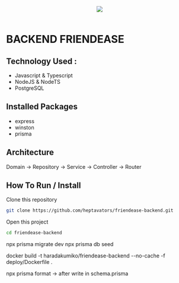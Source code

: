 <div align="center">
<img src="https://i.pinimg.com/originals/66/1b/2a/661b2a417570e9dbb7878ed2844ab124.gif" >  
</div>

<br>

# BACKEND FRIENDEASE

## Technology Used :

- Javascript & Typescript
- NodeJS & NodeTS
- PostgreSQL

## Installed Packages

- express
- winston
- prisma

## Architecture
Domain -> Repository -> Service -> Controller -> Router
 
## How To Run / Install 

Clone this repository
```bash
git clone https://github.com/heptavators/friendease-backend.git
```

Open this project 
```bash
cd friendease-backend
```

npx prisma migrate dev
npx prisma db seed

docker build -t haradakumiko/friendease-backend --no-cache -f deploy/Dockerfile .


npx prisma format -> after write in schema.prisma
